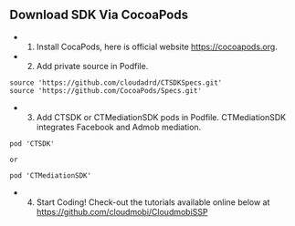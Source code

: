 ## Download SDK Via CocoaPods
* 1. Install CocaPods, here is official website https://cocoapods.org. 
* 2. Add private source in Podfile.
```
source 'https://github.com/cloudadrd/CTSDKSpecs.git'
source 'https://github.com/CocoaPods/Specs.git'
```
* 3. Add CTSDK or CTMediationSDK pods in Podfile. CTMediationSDK integrates Facebook and Admob mediation.
```
pod 'CTSDK'

or

pod 'CTMediationSDK'
```
* 4. Start Coding! Check-out the tutorials available online below at https://github.com/cloudmobi/CloudmobiSSP
